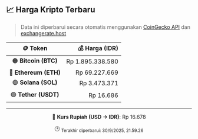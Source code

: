 

<!-- HARGA_KRIPTO -->
## 📈 Harga Kripto Terbaru

> Data ini diperbarui secara otomatis menggunakan [CoinGecko API](https://www.coingecko.com/) dan [exchangerate.host](https://exchangerate.host/)

<div align="center">

| 🪙 Token | 💰 Harga (IDR) |
|:------:|---------------:|
| 🟠 **Bitcoin (BTC)**   | Rp 1.895.338.580 |
| 🔵 **Ethereum (ETH)**  | Rp 69.227.669 |
| 🟣 **Solana (SOL)**    | Rp 3.473.371 |
| 🟢 **Tether (USDT)**   | Rp 16.686 |

---

💱 **Kurs Rupiah (USD → IDR)**: Rp 16.678

🕒 <sub>Terakhir diperbarui: 30/9/2025, 21.59.26</sub>

</div>
<!-- /HARGA_KRIPTO -->
